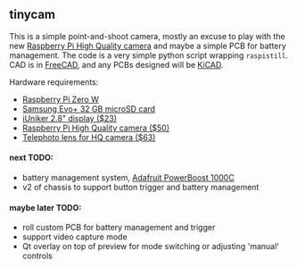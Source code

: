 tinycam
---

This is a simple point-and-shoot camera, mostly an excuse to play with the new [Raspberry Pi High Quality camera](https://www.raspberrypi.org/products/raspberry-pi-high-quality-camera/) and maybe a simple PCB for battery management.
The code is a very simple python script wrapping `raspistill`.
CAD is in [FreeCAD](https://www.freecadweb.org/), and any PCBs designed will be [KiCAD](https://kicad-pcb.org/).

Hardware requirements:

- [Raspberry Pi Zero W](https://www.amazon.com/CanaKit-Raspberry-Wireless-Official-Supply/dp/B071L2ZQZX/)
- [Samsung Evo+ 32 GB microSD card](https://www.amazon.com/gp/product/B00WR4IJBE)
- [iUniker 2.8" display ($23)](https://www.amazon.com/gp/product/B07H8ZY89H/)
- [Raspberry Pi High Quality camera ($50)](https://www.pishop.us/product/raspberry-pi-hq-camera/?src=raspberrypi)
- [Telephoto lens for HQ camera ($63)](https://www.pishop.us/product/16mm-telephoto-lens-for-raspberry-pi-hq-camera/)


#### next TODO:

- battery management system, [Adafruit PowerBoost 1000C](https://www.adafruit.com/product/2465)
- v2 of chassis to support button trigger and battery management


#### maybe later TODO:

- roll custom PCB for battery management and trigger
- support video capture mode
- Qt overlay on top of preview for mode switching or adjusting 'manual' controls

